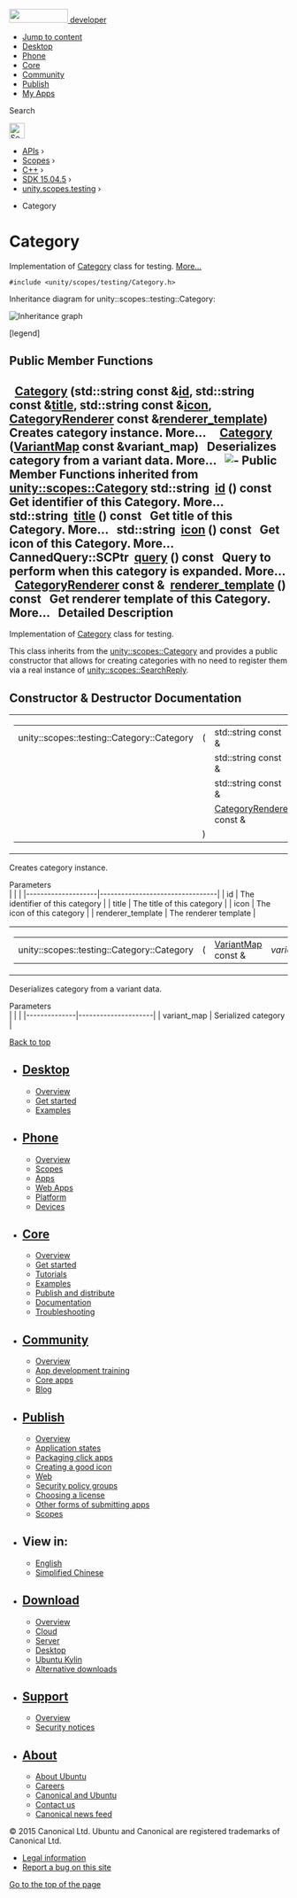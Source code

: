 <a href="https://developer.ubuntu.com/" class="logo-ubuntu"><img src="https://developer.ubuntu.com/assets/sites/ubuntu/latest/u/img/logos/logo-ubuntu-orange.svg" width="106" height="25" /> <span>developer</span></a>

-   [Jump to content](index.html#main-content)
-   [Desktop](https://developer.ubuntu.com/en/desktop/)
-   [Phone](https://developer.ubuntu.com/en/phone/)
-   [Core](https://developer.ubuntu.com/core)
-   [Community](https://developer.ubuntu.com/en/community/)
-   [Publish](https://developer.ubuntu.com/en/publish/)
-   [My Apps](https://myapps.developer.ubuntu.com/)

Search

<img src="https://developer.ubuntu.com/assets/sites/ubuntu/latest/u/img/search-white.svg" alt="Search" height="28" />

-   [APIs](../../../../index.html) ›
-   [Scopes](../../../index.html) ›
-   [C++](../../index.html) ›
-   [SDK 15.04.5](../index.html) ›
-   [unity.scopes.testing](../unity.scopes.testing/index.html) ›

<!-- -->

-   Category

Category
========

Implementation of <a href="index.html" class="el" title="Implementation of Category class for testing. ">Category</a> class for testing. [More...](index.html#details)

`#include <unity/scopes/testing/Category.h>`

Inheritance diagram for unity::scopes::testing::Category:

![Inheritance graph](https://developer.ubuntu.com/static/devportal_uploaded/f4e14277-7271-4f7e-9968-1a3be9e3fd72-api/scopes/cpp/sdk-15.04.5/unity.scopes.testing.Category/classunity_1_1scopes_1_1testing_1_1_category__inherit__graph.png)

<span class="legend">\[legend\]</span>

<span id="pub-methods"></span> Public Member Functions
------------------------------------------------------

 
<a href="index.html#ac3916483e349d40d917c679fbf3a554e" class="el">Category</a> (std::string const &<a href="../unity.scopes.Category/index.html#aa14a4f95af60187f890ef475d0d8cabe" class="el">id</a>, std::string const &<a href="../unity.scopes.Category/index.html#a6f11a12253de78d61761b49b45951221" class="el">title</a>, std::string const &<a href="../unity.scopes.Category/index.html#acb98bc96e054fcdf787684cc7d0422ca" class="el">icon</a>, <a href="../unity.scopes.CategoryRenderer/index.html" class="el">CategoryRenderer</a> const &<a href="../unity.scopes.Category/index.html#a2668bac76f600a009934faa8b7eeea6d" class="el">renderer_template</a>)
 
Creates category instance. More...
 
 
<a href="index.html#abb48fefd29c1b45b1877ac103a301328" class="el">Category</a> (<a href="../unity.scopes/index.html#ad5d8ccfa11a327fca6f3e4cee11f4c10" class="el">VariantMap</a> const &variant\_map)
 
Deserializes category from a variant data. More...
 
![-](https://developer.ubuntu.com/static/devportal_uploaded/2861cc6b-1de4-4a32-9561-1fcbb9e9a3ad-api/scopes/cpp/sdk-15.04.5/unity.scopes.testing.Category/closed.png) Public Member Functions inherited from <a href="../unity.scopes.Category/index.html" class="el">unity::scopes::Category</a>
std::string 
<a href="../unity.scopes.Category/index.html#aa14a4f95af60187f890ef475d0d8cabe" class="el">id</a> () const
 
Get identifier of this Category. More...
 
std::string 
<a href="../unity.scopes.Category/index.html#a6f11a12253de78d61761b49b45951221" class="el">title</a> () const
 
Get title of this Category. More...
 
std::string 
<a href="../unity.scopes.Category/index.html#acb98bc96e054fcdf787684cc7d0422ca" class="el">icon</a> () const
 
Get icon of this Category. More...
 
CannedQuery::SCPtr 
<a href="../unity.scopes.Category/index.html#a88034923f3493c2cfb5500e7aeae35cc" class="el">query</a> () const
 
Query to perform when this category is expanded. More...
 
<a href="../unity.scopes.CategoryRenderer/index.html" class="el">CategoryRenderer</a> const & 
<a href="../unity.scopes.Category/index.html#a2668bac76f600a009934faa8b7eeea6d" class="el">renderer_template</a> () const
 
Get renderer template of this Category. More...
 
<span id="details"></span>
Detailed Description
--------------------

Implementation of <a href="index.html" class="el" title="Implementation of Category class for testing. ">Category</a> class for testing.

This class inherits from the <a href="../unity.scopes.Category/index.html" class="el" title="A set of related results returned by a scope and displayed within a single pane in the Unity dash...">unity::scopes::Category</a> and provides a public constructor that allows for creating categories with no need to register them via a real instance of <a href="../unity.scopes.SearchReply/index.html" class="el" title="Allows the results of a search query to be sent to the query source. ">unity::scopes::SearchReply</a>.

Constructor & Destructor Documentation
--------------------------------------

<span id="ac3916483e349d40d917c679fbf3a554e" class="anchor"></span>
<table>
<colgroup>
<col width="50%" />
<col width="50%" />
</colgroup>
<tbody>
<tr class="odd">
<td><table>
<tbody>
<tr class="odd">
<td>unity::scopes::testing::Category::Category</td>
<td>(</td>
<td>std::string const &amp; </td>
<td><em>id</em>,</td>
</tr>
<tr class="even">
<td></td>
<td></td>
<td>std::string const &amp; </td>
<td><em>title</em>,</td>
</tr>
<tr class="odd">
<td></td>
<td></td>
<td>std::string const &amp; </td>
<td><em>icon</em>,</td>
</tr>
<tr class="even">
<td></td>
<td></td>
<td><a href="../unity.scopes.CategoryRenderer/index.html" class="el">CategoryRenderer</a> const &amp; </td>
<td><em>renderer_template</em> </td>
</tr>
<tr class="odd">
<td></td>
<td>)</td>
<td></td>
<td></td>
</tr>
</tbody>
</table></td>
<td><span class="mlabels"><span class="mlabel">inline</span></span></td>
</tr>
</tbody>
</table>

Creates category instance.

Parameters  
|                    |                                 |
|--------------------|---------------------------------|
| id                 | The identifier of this category |
| title              | The title of this category      |
| icon               | The icon of this category       |
| renderer\_template | The renderer template           |

<span id="abb48fefd29c1b45b1877ac103a301328" class="anchor"></span>
<table>
<colgroup>
<col width="50%" />
<col width="50%" />
</colgroup>
<tbody>
<tr class="odd">
<td><table>
<tbody>
<tr class="odd">
<td>unity::scopes::testing::Category::Category</td>
<td>(</td>
<td><a href="../unity.scopes/index.html#ad5d8ccfa11a327fca6f3e4cee11f4c10" class="el">VariantMap</a> const &amp; </td>
<td><em>variant_map</em></td>
<td>)</td>
<td></td>
</tr>
</tbody>
</table></td>
<td><span class="mlabels"><span class="mlabel">inline</span></span></td>
</tr>
</tbody>
</table>

Deserializes category from a variant data.

Parameters  
|              |                     |
|--------------|---------------------|
| variant\_map | Serialized category |

[Back to top](index.html#)

-   [Desktop](https://developer.ubuntu.com/en/desktop/)
    ---------------------------------------------------

    -   [Overview](https://developer.ubuntu.com/en/desktop/)
    -   [Get started](http://snapcraft.io/?utm_source=developer.ubuntu.com&utm_medium=devportal&utm_term=snaps%20snapcraft%20desktop&utm_content=menu&utm_campaign=duc_snappers)
    -   [Examples](https://github.com/ubuntu/snappy-playpen)

-   [Phone](https://developer.ubuntu.com/en/phone/)
    -----------------------------------------------

    -   [Overview](https://developer.ubuntu.com/en/phone/)
    -   [Scopes](https://developer.ubuntu.com/en/phone/scopes/)
    -   [Apps](https://developer.ubuntu.com/en/phone/apps/)
    -   [Web Apps](https://developer.ubuntu.com/en/phone/web/)
    -   [Platform](https://developer.ubuntu.com/en/phone/platform/)
    -   [Devices](https://developer.ubuntu.com/en/phone/devices/)

-   [Core](https://developer.ubuntu.com/core)
    -----------------------------------------

    -   [Overview](https://developer.ubuntu.com/core)
    -   [Get started](https://developer.ubuntu.com/core/get-started)
    -   [Tutorials](https://developer.ubuntu.com/core/tutorials)
    -   [Examples](https://developer.ubuntu.com/core/examples)
    -   [Publish and distribute](https://developer.ubuntu.com/core/publish-and-distribute)
    -   [Documentation](https://developer.ubuntu.com/core/documentation)
    -   [Troubleshooting](https://developer.ubuntu.com/core/troubleshooting)

-   [Community](https://developer.ubuntu.com/en/community/)
    -------------------------------------------------------

    -   [Overview](https://developer.ubuntu.com/en/community/)
    -   [App development training](https://developer.ubuntu.com/en/community/training/)
    -   [Core apps](https://developer.ubuntu.com/en/community/core-apps/)
    -   [Blog](https://developer.ubuntu.com/en/community/blog/)

-   [Publish](https://developer.ubuntu.com/en/publish/)
    ---------------------------------------------------

    -   [Overview](https://developer.ubuntu.com/en/publish/)
    -   [Application states](https://developer.ubuntu.com/en/publish/application-states/)
    -   [Packaging click apps](https://developer.ubuntu.com/en/publish/packaging-click-apps/)
    -   [Creating a good icon](https://developer.ubuntu.com/en/publish/creating-a-good-icon/)
    -   [Web](https://developer.ubuntu.com/en/publish/web/)
    -   [Security policy groups](https://developer.ubuntu.com/en/publish/security-policy-groups/)
    -   [Choosing a license](https://developer.ubuntu.com/en/publish/choosing-a-license/)
    -   [Other forms of submitting apps](https://developer.ubuntu.com/en/publish/other-forms-of-submitting-apps/)
    -   [Scopes](https://developer.ubuntu.com/en/publish/scopes/)

-   View in:
    --------

    -   [English](index.html "Change to language: English")
    -   [Simplified Chinese](index.html "Change to language: Simplified Chinese")

-   [Download](http://ubuntu.com/download/)
    ---------------------------------------

    -   [Overview](http://ubuntu.com/download)
    -   [Cloud](http://ubuntu.com/download/cloud)
    -   [Server](http://ubuntu.com/download/server)
    -   [Desktop](http://ubuntu.com/download/desktop)
    -   [Ubuntu Kylin](http://ubuntu.com/download/ubuntu-kylin)
    -   [Alternative downloads](http://ubuntu.com/download/alternative-downloads)

-   [Support](http://ubuntu.com/support/)
    -------------------------------------

    -   [Overview](http://ubuntu.com/support)
    -   [Security notices](http://www.ubuntu.com/usn/)

-   [About](http://ubuntu.com/about/)
    ---------------------------------

    -   [About Ubuntu](http://ubuntu.com/about/about-ubuntu)
    -   [Careers](http://www.canonical.com/careers)
    -   [Canonical and Ubuntu](http://ubuntu.com/about/canonical-and-ubuntu)
    -   [Contact us](http://ubuntu.com/about/contact-us)
    -   [Canonical news feed](http://insights.ubuntu.com/feed/)

© 2015 Canonical Ltd. Ubuntu and Canonical are registered trademarks of Canonical Ltd.

-   [Legal information](http://www.ubuntu.com/legal)
-   [Report a bug on this site](https://bugs.launchpad.net/developer-ubuntu-com/)

<span class="accessibility-aid">[Go to the top of the page](index.html#)</span>
